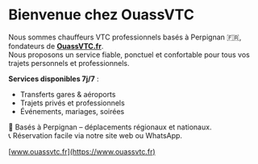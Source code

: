 
#   Bienvenue chez OuassVTC

Nous sommes chauffeurs VTC professionnels basés à Perpignan 🇫🇷, fondateurs de **[OuassVTC.fr](https://www.ouassvtc.fr)**.  
Nous proposons un service fiable, ponctuel et confortable pour tous vos trajets personnels et professionnels.

 **Services disponibles 7j/7** :  
- Transferts gares & aéroports  
- Trajets privés et professionnels  
- Événements, mariages, soirées

📍 Basés à Perpignan – déplacements régionaux et nationaux.  
📞 Réservation facile via notre site web ou WhatsApp.

  [www.ouassvtc.fr](https://www.ouassvtc.fr)
